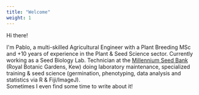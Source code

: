 ```yaml
---
title: "Welcome"
weight: 1
---
```


Hi there!

I'm Pablo, a multi-skilled Agricultural Engineer with a Plant Breeding MSc and +10 years of experience in the Plant & Seed Science sector. 
Currently working as a Seed Biology Lab. Technician at the [Millennium Seed Bank](https://www.kew.org/wakehurst/whats-at-wakehurst/millennium-seed-bank) (Royal Botanic Gardens, Kew) doing laboratory maintenance, specialized training & seed science (germination, phenotyping, data analysis and statistics via R & Fiji/ImageJ).  
Sometimes I even find some time to write about it!  

